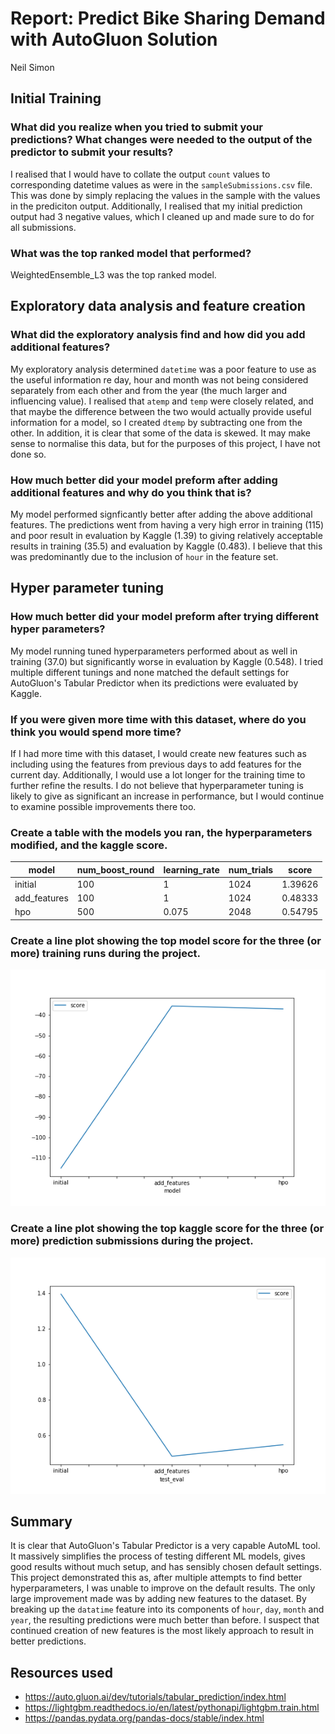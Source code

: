 # Report: Predict Bike Sharing Demand with AutoGluon Solution
Neil Simon

## Initial Training
### What did you realize when you tried to submit your predictions? What changes were needed to the output of the predictor to submit your results?
I realised that I would have to collate the output `count` values to corresponding datetime values as were in the `sampleSubmissions.csv` file. This was done by simply replacing the values in the sample with the values in the prediciton output. Additionally, I realised that my initial prediction output had 3 negative values, which I cleaned up and made sure to do for all submissions.

### What was the top ranked model that performed?
WeightedEnsemble_L3 was the top ranked model.

## Exploratory data analysis and feature creation
### What did the exploratory analysis find and how did you add additional features?
My exploratory analysis determined `datetime` was a poor feature to use as the useful information re day, hour and month was not being considered separately from each other and from the year (the much larger and influencing value). I realised that `atemp` and `temp` were closely related, and that maybe the difference between the two would actually provide useful information for a model, so I created `dtemp` by subtracting one from the other. In addition, it is clear that some of the data is skewed. It may make sense to normalise this data, but for the purposes of this project, I have not done so.

### How much better did your model preform after adding additional features and why do you think that is?
My model performed signficantly better after adding the above additional features. The predictions went from having a very high error in training (115) and poor result in evaluation by Kaggle (1.39) to giving relatively acceptable results in training (35.5) and evaluation by Kaggle (0.483). I believe that this was predominantly due to the inclusion of `hour` in the feature set.

## Hyper parameter tuning
### How much better did your model preform after trying different hyper parameters?
My model running tuned hyperparameters performed about as well in training (37.0) but significantly worse in evaluation by Kaggle (0.548). I tried multiple different tunings and none matched the default settings for AutoGluon's Tabular Predictor when its predictions were evaluated by Kaggle.

### If you were given more time with this dataset, where do you think you would spend more time?
If I had more time with this dataset, I would create new features such as including using the features from previous days to add features for the current day. Additionally, I would use a lot longer for the training time to further refine the results. I do not believe that hyperparameter tuning is likely to give as significant an increase in performance, but I would continue to examine possible improvements there too.

### Create a table with the models you ran, the hyperparameters modified, and the kaggle score.
|model|num_boost_round|learning_rate|num_trials|score|
|--|--|--|--|--|
|initial|100|1|1024|1.39626|
|add_features|100|1|1024|0.48333|
|hpo|500|0.075|2048|0.54795|

### Create a line plot showing the top model score for the three (or more) training runs during the project.

![model_train_score.png](model_train_score.png)

### Create a line plot showing the top kaggle score for the three (or more) prediction submissions during the project.

![model_test_score.png](model_test_score.png)

## Summary
It is clear that AutoGluon's Tabular Predictor is a very capable AutoML tool. It massively simplifies the process of testing different ML models, gives good results without much setup, and has sensibly chosen default settings. This project demonstrated this as, after multiple attempts to find better hyperparameters, I was unable to improve on the default results. The only large improvement made was by adding new features to the dataset. By breaking up the `datatime` feature into its components of `hour`, `day`, `month` and `year`, the resulting predictions were much better than before. I suspect that continued creation of new features is the most likely approach to result in better predictions.


## Resources used
* https://auto.gluon.ai/dev/tutorials/tabular_prediction/index.html
* https://lightgbm.readthedocs.io/en/latest/pythonapi/lightgbm.train.html
* https://pandas.pydata.org/pandas-docs/stable/index.html
